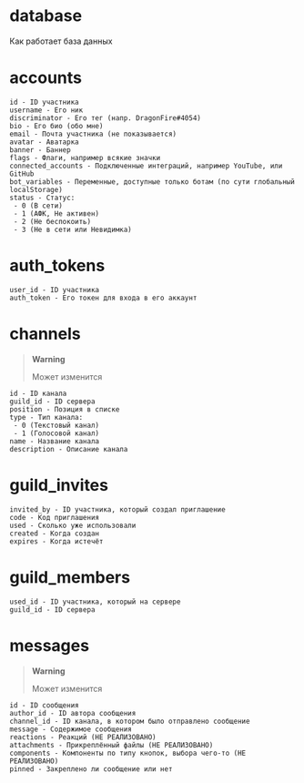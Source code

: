 # database
Как работает база данных

# accounts
```
id - ID участника
username - Его ник
discriminator - Его тег (напр. DragonFire#4054)
bio - Его био (обо мне)
email - Почта участника (не показывается)
avatar - Аватарка
banner - Баннер
flags - Флаги, например всякие значки
connected_accounts - Подключенные интеграций, например YouTube, или GitHub
bot_variables - Переменные, доступные только ботам (по сути глобальный localStorage)
status - Статус:
 - 0 (В сети)
 - 1 (АФК, Не активен)
 - 2 (Не беспокоить)
 - 3 (Не в сети или Невидимка)
```

# auth_tokens
```
user_id - ID участника
auth_token - Его токен для входа в его аккаунт
```

# channels
> **Warning**
> 
> Может изменится
```
id - ID канала
guild_id - ID сервера
position - Позиция в списке
type - Тип канала:
 - 0 (Текстовый канал)
 - 1 (Голосовой канал)
name - Название канала
description - Описание канала
```

# guild_invites
```
invited_by - ID участника, который создал приглашение
code - Код приглашения
used - Сколько уже использовали
created - Когда создан
expires - Когда истечёт
```

# guild_members
```
used_id - ID участника, который на сервере
guild_id - ID сервера
```

# messages
> **Warning**
> 
> Может изменится
```
id - ID сообщения
author_id - ID автора сообщения
channel_id - ID канала, в котором было отправлено сообщение
message - Содержимое сообщения
reactions - Реакций (НЕ РЕАЛИЗОВАНО)
attachments - Прикреплённый файлы (НЕ РЕАЛИЗОВАНО)
components - Компоненты по типу кнопок, выбора чего-то (НЕ РЕАЛИЗОВАНО)
pinned - Закреплено ли сообщение или нет
```
